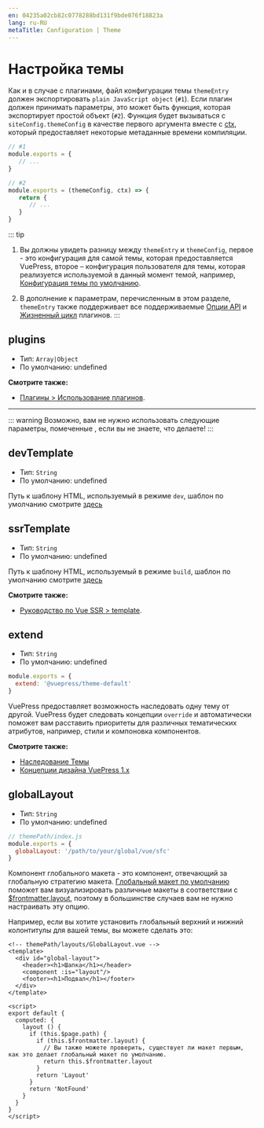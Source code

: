 ```yaml
---
en: 04235a02cb82c0778288bd131f9bde076f18823a
lang: ru-RU
metaTitle: Configuration | Theme
---
```


# Настройка темы

Как и в случае с плагинами, файл конфигурации темы `themeEntry` должен экспортировать `plain JavaScript object` (`#1`). Если плагин должен принимать параметры, это может быть функция, которая экспортирует простой объект (`#2`). Функция будет вызываться с `siteConfig.themeConfig` в качестве первого аргумента вместе с [ctx](../plugin/context-api.md), который предоставляет некоторые метаданные времени компиляции.

``` js
// #1
module.exports = {
   // ...
}
```

``` js
// #2
module.exports = (themeConfig, ctx) => {
   return {
      // ...
   }
}
```


::: tip
1. Вы должны увидеть разницу между `themeEntry` и `themeConfig`, первое - это конфигурация для самой темы, которая предоставляется VuePress, второе – конфигурация пользователя для темы, которая реализуется используемой в данный момент темой, например, [Конфигурация темы по умолчанию](./default-theme-config.md).

2. В дополнение к параметрам, перечисленным в этом разделе, `themeEntry` также поддерживает все поддерживаемые [Опции API](../plugin/option-api.md) и [Жизненный цикл](../plugin/life-cycle.md) плагинов.
:::

## plugins

- Тип: `Array|Object`
- По умолчанию: undefined

**Смотрите также:**

- [Плагины > Использование плагинов](../plugin/using-a-plugin.md).

---

::: warning
Возможно, вам не нужно использовать следующие параметры, помеченные <Badge text="Danger Zone" vertical="middle"/>, если вы не знаете, что делаете!
:::

## devTemplate <Badge text="Danger Zone"/>

- Тип: `String`
- По умолчанию: undefined

Путь к шаблону HTML, используемый в режиме `dev`, шаблон по умолчанию смотрите [здесь](https://github.com/vuejs/vuepress/blob/master/packages/%40vuepress/core/lib/client/index.dev.html)

## ssrTemplate <Badge text="Danger Zone"/>

- Тип: `String`
- По умолчанию: undefined

Путь к шаблону HTML, используемый в режиме `build`, шаблон по умолчанию смотрите [здесь](https://github.com/vuejs/vuepress/blob/master/packages/%40vuepress/core/lib/client/index.ssr.html)

**Смотрите также:**

- [Руководство по Vue SSR > template](https://ssr.vuejs.org/api/#template).

## extend <Badge text="Danger Zone"/>

- Тип: `String`
- По умолчанию: undefined

```js
module.exports = {
  extend: '@vuepress/theme-default'
}
```

VuePress предоставляет возможность наследовать одну тему от другой. VuePress будет следовать концепции `override` и автоматически поможет вам расставить приоритеты для различных тематических атрибутов, например, стили и компоновка компонентов.

**Смотрите также:**

- [Наследование Темы](./inheritance.md)
- [Концепции дизайна VuePress 1.x](../miscellaneous/design-concepts.md)

## globalLayout <Badge text="Danger Zone"/>

- Тип: `String`
- По умолчанию: undefined

```js
// themePath/index.js
module.exports = {
  globalLayout: '/path/to/your/global/vue/sfc'
}
```

Компонент глобального макета - это компонент, отвечающий за глобальную стратегию макета. [Глобальный макет по умолчанию](https://github.com/vuejs/vuepress/blob/master/packages/%40vuepress/core/lib/app/components/GlobalLayout.vue) поможет вам визуализировать различные макеты в соответствии с [$frontmatter.layout](../guide/frontmatter.md#layout), поэтому в большинстве случаев вам не нужно настраивать эту опцию.

Например, если вы хотите установить глобальный верхний и нижний колонтитулы для вашей темы, вы можете сделать это:
  
```vue
<!-- themePath/layouts/GlobalLayout.vue -->
<template>
  <div id="global-layout">
    <header><h1>Шапка</h1></header>
    <component :is="layout"/>
    <footer><h1>Подвал</h1></footer>
  </div>
</template>

<script>
export default {
  computed: {
    layout () {
      if (this.$page.path) {
        if (this.$frontmatter.layout) {
          // Вы также можете проверить, существует ли макет первым, как это делает глобальный макет по умолчанию.
          return this.$frontmatter.layout
        }
        return 'Layout'
      }
      return 'NotFound'
    }
  }
}
</script>
```
